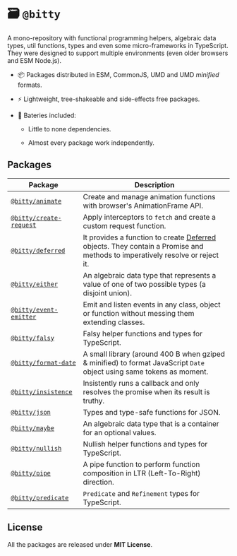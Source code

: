 # 🗃 `@bitty`

A mono-repository with functional programming helpers, algebraic data types, util functions, types and even some micro-frameworks in TypeScript. They were designed to support multiple environments (even older browsers and ESM Node.js).

- 📦 Packages distributed in ESM, CommonJS, UMD and UMD _minified_ formats.

- ⚡ Lightweight, tree-shakeable and side-effects free packages.

- 🔋 Bateries included:

  - Little to none dependencies.

  - Almost every package work independently.

## Packages

Package | Description
------- | -----------
[`@bitty/animate`](./packages/animate) | Create and manage animation functions with browser's AnimationFrame API.
[`@bitty/create-request`](./packages/create-request) | Apply interceptors to `fetch` and create a custom request function.
[`@bitty/deferred`](./packages/deferred) | It provides a function to create [Deferred](https://developer.mozilla.org/en-US/docs/Mozilla/JavaScript_code_modules/Promise.jsm/Deferred) objects. They contain a Promise and methods to imperatively resolve or reject it.
[`@bitty/either`](./packages/either) | An algebraic data type that represents a value of one of two possible types (a disjoint union).
[`@bitty/event-emitter`](./packages/event-emitter) | Emit and listen events in any class, object or function without messing them extending classes.
[`@bitty/falsy`](./packages/falsy) | Falsy helper functions and types for TypeScript.
[`@bitty/format-date`](./packages/format-date) | A small library (around 400 B when gziped & minified) to format JavaScript `Date` object using same tokens as moment.
[`@bitty/insistence`](./packages/insistence) | Insistently runs a callback and only resolves the promise when its result is truthy.
[`@bitty/json`](./packages/json) | Types and type-safe functions for JSON.
[`@bitty/maybe`](./packages/maybe) | An algebraic data type that is a container for an optional values.
[`@bitty/nullish`](./packages/nullish) | Nullish helper functions and types for TypeScript.
[`@bitty/pipe`](./packages/pipe) | A pipe function to perform function composition in LTR (Left-To-Right) direction.
[`@bitty/predicate`](./packages/predicate) | `Predicate` and `Refinement` types for TypeScript.

## License

All the packages are released under **MIT License**.
